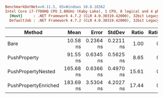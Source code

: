 ``` ini

BenchmarkDotNet=v0.11.5, OS=Windows 10.0.18362
Intel Core i7-7700HQ CPU 2.80GHz (Kaby Lake), 1 CPU, 8 logical and 4 physical cores
  [Host]     : .NET Framework 4.7.2 (CLR 4.0.30319.42000), 32bit LegacyJIT-v4.8.4010.0
  DefaultJob : .NET Framework 4.7.2 (CLR 4.0.30319.42000), 32bit LegacyJIT-v4.8.4010.0


```
|               Method |      Mean |     Error |    StdDev | Ratio | RatioSD |
|--------------------- |----------:|----------:|----------:|------:|--------:|
|                 Bare |  10.58 ns | 0.2364 ns | 0.2211 ns |  1.00 |    0.00 |
|         PushProperty |  91.55 ns | 0.6345 ns | 0.5625 ns |  8.65 |    0.20 |
|   PushPropertyNested | 165.68 ns | 0.6366 ns | 0.4970 ns | 15.61 |    0.33 |
| PushPropertyEnriched | 183.69 ns | 3.5304 ns | 4.2027 ns | 17.44 |    0.63 |

